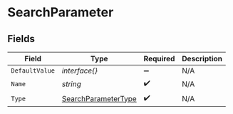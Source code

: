# SearchParameter


## Fields

| Field                                                             | Type                                                              | Required                                                          | Description                                                       |
| ----------------------------------------------------------------- | ----------------------------------------------------------------- | ----------------------------------------------------------------- | ----------------------------------------------------------------- |
| `DefaultValue`                                                    | *interface{}*                                                     | :heavy_minus_sign:                                                | N/A                                                               |
| `Name`                                                            | *string*                                                          | :heavy_check_mark:                                                | N/A                                                               |
| `Type`                                                            | [SearchParameterType](../../models/shared/searchparametertype.md) | :heavy_check_mark:                                                | N/A                                                               |